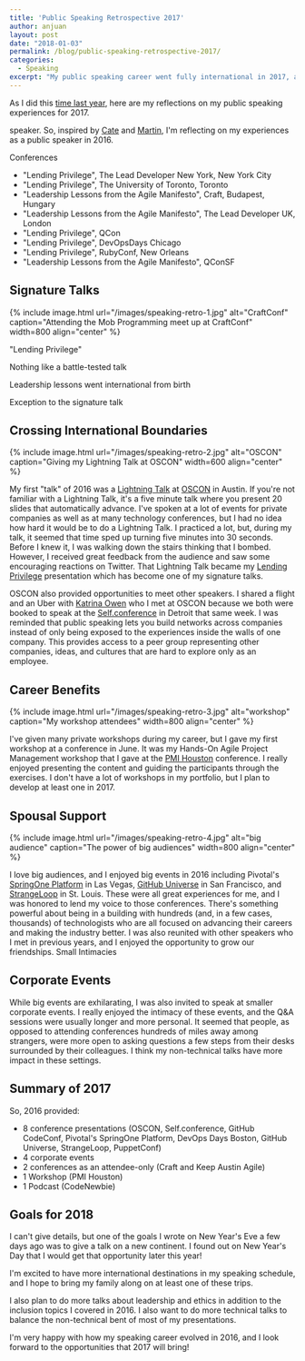 ```yaml
---
title: 'Public Speaking Retrospective 2017'
author: anjuan
layout: post
date: "2018-01-03"
permalink: /blog/public-speaking-retrospective-2017/
categories:
  - Speaking
excerpt: "My public speaking career went fully international in 2017, and I am more thankful than ever for the privilege to take the stage at tech events. Once again, this is what I learned and my goals for the future."
---
```


As I did this [time last year](http://anjuansimmons.com/blog/public-speaking-retrospective-2016/), here are my reflections on my public speaking experiences for 2017. 

speaker. So, inspired by [Cate](https://cate.blog/2016/12/15/2016-speaking-and-2017-goals/) and [Martin](http://martinb3.io/public-speaking-2016/), I'm reflecting on my experiences as a public speaker in 2016.

Conferences
* "Lending Privilege", The Lead Developer New York, New York City
* "Lending Privilege", The University of Toronto, Toronto
* "Leadership Lessons from the Agile Manifesto", Craft, Budapest, Hungary
* "Leadership Lessons from the Agile Manifesto", The Lead Developer UK, London
* "Lending Privilege", QCon
* "Lending Privilege", DevOpsDays Chicago
* "Lending Privilege", RubyConf, New Orleans
* "Leadership Lessons from the Agile Manifesto", QConSF


## Signature Talks

{% include image.html url="/images/speaking-retro-1.jpg" alt="CraftConf" caption="Attending the Mob Programming meet up at CraftConf" width=800 align="center" %}

"Lending Privilege"

Nothing like a battle-tested talk

Leadership lessons went international from birth

Exception to the signature talk

## Crossing International Boundaries

{% include image.html url="/images/speaking-retro-2.jpg" alt="OSCON" caption="Giving my Lightning Talk at OSCON" width=600 align="center" %}

My first "talk" of 2016 was a [Lightning Talk](https://en.wikipedia.org/wiki/Lightning_talk) at [OSCON](https://conferences.oreilly.com/oscon/oscon-tx-2016) in Austin. If you're not familiar with a Lightning Talk, it's a five minute talk where you present 20 slides that automatically advance. I've spoken at a lot of events for private companies as well as at many technology conferences, but I had no idea how hard it would be to do a Lightning Talk. I practiced a lot, but, during my talk, it seemed that time sped up turning five minutes into 30 seconds. Before I knew it, I was walking down the stairs thinking that I bombed. However, I received great feedback from the audience and saw some encouraging reactions on Twitter. That Lightning Talk became my [Lending Privilege](/talks/lending-privilege/) presentation which has become one of my signature talks.

OSCON also provided opportunities to meet other speakers. I shared a flight and an Uber with [Katrina Owen](http://www.kytrinyx.com/) who I met at OSCON because we both were booked to speak at the [Self.conference](http://selfconference.org/) in Detroit that same week. I was reminded that public speaking lets you build networks across companies instead of only being exposed to the experiences inside the walls of one company. This provides access to a peer group representing other companies, ideas, and cultures that are hard to explore only as an employee.

## Career Benefits

{% include image.html url="/images/speaking-retro-3.jpg" alt="workshop" caption="My workshop attendees" width=800 align="center" %}

I've given many private workshops during my career, but I gave my first workshop at a conference in June. It was my Hands-On Agile Project Management workshop that I gave at the [PMI Houston](http://pmihouston.org/content.php?page=Annual_Conference) conference. I really enjoyed presenting the content and guiding the participants through the exercises. I don't have a lot of workshops in my portfolio, but I plan to develop at least one in 2017.

## Spousal Support

{% include image.html url="/images/speaking-retro-4.jpg" alt="big audience" caption="The power of big audiences" width=800 align="center" %}

I love big audiences, and I enjoyed big events in 2016 including Pivotal's [SpringOne Platform](https://springoneplatform.io/2016) in Las Vegas, [GitHub Universe](https://githubuniverse.com/2016/) in San Francisco, and [StrangeLoop](https://www.thestrangeloop.com/2016/sessions.html) in St. Louis. These were all great experiences for me, and I was honored to lend my voice to those conferences. There's something powerful about being in a building with hundreds (and, in a few cases, thousands) of technologists who are all focused on advancing their careers and making the industry better. I was also reunited with other speakers who I met in previous years, and I enjoyed the opportunity to grow our friendships.
Small Intimacies


## Corporate Events

While big events are exhilarating, I was also invited to speak at smaller corporate events. I really enjoyed the intimacy of these events, and the Q&A sessions were usually longer and more personal. It seemed that people, as opposed to attending conferences hundreds of miles away among strangers, were more open to asking questions a few steps from their desks surrounded by their colleagues. I think my non-technical talks have more impact in these settings.


## Summary of 2017

So, 2016 provided:

* 8 conference presentations (OSCON, Self.conference, GitHub CodeConf, Pivotal's SpringOne Platform, DevOps Days Boston, GitHub Universe, StrangeLoop, PuppetConf)
* 4 corporate events
* 2 conferences as an attendee-only (Craft and Keep Austin Agile)
* 1 Workshop (PMI Houston)
* 1 Podcast (CodeNewbie)

## Goals for 2018

I can't give details, but one of the goals I wrote on New Year's Eve a few days ago was to give a talk on a new continent. I found out on New Year's Day that I would get that opportunity later this year!

I'm excited to have more international destinations in my speaking schedule, and I hope to bring my family along on at least one of these trips.

I also plan to do more talks about leadership and ethics in addition to the inclusion topics I covered in 2016. I also want to do more technical talks to balance the non-technical bent of most of my presentations.

I'm very happy with how my speaking career evolved in 2016, and I look forward to the opportunities that 2017 will bring!
